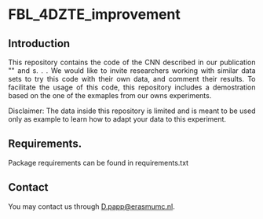 # FBL_4DZTE_improvement


## Introduction 

<p align="justify"> This repository contains the code of the CNN described in our publication "" and s.  . .  We would like to invite researchers working with similar data sets to try this code with their own data, and comment their results. To facilitate the usage of this code, this repository includes a demostration based on the one of the exmaples from our owns experiments. 

<p align="justify"> Disclaimer: The data inside this repository is limited and is meant to be used only as example to learn how to adapt your data to this experiment.


## Requirements.

Package requirements can be found in requirements.txt

## Contact
You may contact us  through D.papp@erasmumc.nl.
